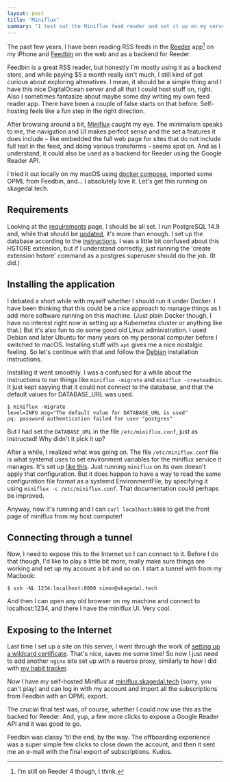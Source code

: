 ```yaml
---
layout: post
title: "Miniflux"
summary: "I test out the Miniflux feed reader and set it up on my server"
---
```


The past few years, I have been reading RSS feeds in the [Reeder](https://reederapp.com/) app[^1] on my iPhone and [Feedbin](https://feedbin.com/) on the web and as a backend for Reeder. 

Feedbin is a great RSS reader, but honestly I'm mostly using it as a backend store, and while paying $5 a month really isn't much, I still kind of got curious about exploring altenatives. I mean, it should be a simple thing and I have this nice DigitalOcean server and all that I could host stuff on, right. Also I sometimes fantasize about maybe some day writing my own feed reader app.  There have been a couple of false starts on that before. Self-hosting feels like a fun step in the right direction. 

After browsing around a bit, [Miniflux](https://miniflux.app/) caught my eye. The minimalism speaks to me, the navigation and UI makes perfect sense and the set a features it does include – like embedded the full web page for sites that do not include full text in the feed, and doing various transforms – seems spot on. And as I understand, it could also be used as a backend for Reeder using the Google Reader API. 

I tried it out locally on my macOS using [docker compose](https://miniflux.app/docs/dacker.html#docker-compose), imported some OPML from Feedbin, and... I absolutely love it. Let's get this running on skagedal.tech.

## Requirements

Looking at the [requirements](https://miniflux.app/docs/requirements.html) page, I should be all set. I run PostgreSQL 14.9 and, while that should be [updated](/posts/2023-01-19-updating-ubuntu), it's more than enough. I set up the database according to the [instructions](https://miniflux.app/docs/database.html). I was a little bit confused about this HSTORE extension, but if I understand correctly, just running the 'create extension hstore' command as a postgres superuser should do the job. (It did.)

## Installing the application

I debated a short while with myself whether I should run it under Docker. I have been thinking that this could be a nice approach to manage things as I add more software running on this machine. (Just plain Docker though, I have no interest right now in setting up a Kubernetes cluster or anything like that.) But it's also fun to do some good old Linux administration. I used Debian and later Ubuntu for many years on my personal computer before I switched to macOS. Installing stuff with `apt` gives me a nice nostalgic feeling. So let's continue with that and follow the [Debian](https://miniflux.app/docs/debian.html) installation instructions.

Installing it went smoothly. I was a confused for a while about the instructions to run things like `miniflux -migrate` and `miniflux -createadmin`. It just kept sayying that it could not connect to the database, and that the default values for DATABASE_URL was used.

```shell
$ miniflux -migrate
level=INFO msg="The default value for DATABASE_URL is used"
pq: password authentication failed for user "postgres"
```

But I had set the `DATABASE_URL` in the file `/etc/miniflux.conf`, just as instructed! Why didn't it pick it up? 

After a while, I realized what was going on. The file `/etc/miniflux.conf` file is what systemd uses to set environment variables for the miniflux service it manages. It's set up [like this](https://github.com/miniflux/v2/blob/main/packaging/systemd/miniflux.service#L19). Just running `miniflux` on its own doesn't apply that configuration. But it does happen to have a way to read the same configuration file format as a systemd EnvironmentFile, by specifying it using `miniflux -c /etc/miniflux.conf`. That documentation could perhaps be improved. 

Anyway, now it's running and I can `curl localhost:8080` to get the front page of miniflux from my host computer! 

## Connecting through a tunnel

Now, I need to expose this to the Internet so I can connect to it. Before I do that though, I'd like to play a little bit more, really make sure things are working and set up my account a bit and so on. I start a tunnel with from my Macbook:

```shell
$ ssh -NL 1234:localhost:8080 simon@skagedal.tech
```

And then I can open any old browser on my machine and connect to localhost:1234, and there I have the miniflux UI. Very cool. 

## Exposing to the Internet

Last time I set up a site on this server, I went through the work of [setting up a wildcard certificate](/posts/2023-02-13-deploying-normal-score-converter). That's nice, saves me some time! So now I just need to add another `nginx` site set up with a reverse proxy, similarly to how I did with [my habit tracker](/posts/2023-01-25-habit-tracker-exposing-it). 

Now I have my self-hosted Miniflux at [miniflux.skagedal.tech](https://miniflux.skagedal.tech) (sorry, you can't play) and can log in with my account and import all the subscriptions from Feedbin with an OPML export.

The crucial final test was, of course, whether I could now use this as the backed for Reeder. And, yup, a few more clicks to expose a Google Reader API and it was good to go. 

Feedbin was classy 'til the end, by the way. The offboarding experience was a super simple few clicks to close down the account, and then it sent me an e-mail with the final export of subscriptions. Kudos. 

[^1]: I'm still on Reeder 4 though, I think. 
